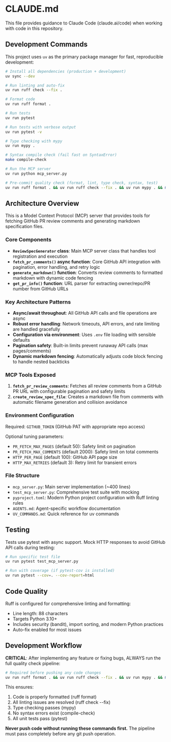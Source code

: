 # CLAUDE.md

This file provides guidance to Claude Code (claude.ai/code) when working with code in this repository.

## Development Commands

This project uses `uv` as the primary package manager for fast, reproducible development:

```bash
# Install all dependencies (production + development)
uv sync --dev

# Run linting and auto-fix
uv run ruff check --fix .

# Format code
uv run ruff format .

# Run tests
uv run pytest

# Run tests with verbose output
uv run pytest -v

# Type checking with mypy
uv run mypy .

# Syntax compile check (fail fast on SyntaxError)
make compile-check

# Run the MCP server
uv run python mcp_server.py

# Pre-commit quality check (format, lint, type check, syntax, test)
uv run ruff format . && uv run ruff check --fix . && uv run mypy . && make compile-check && uv run pytest
```

## Architecture Overview

This is a Model Context Protocol (MCP) server that provides tools for fetching GitHub PR review comments and generating markdown specification files.

### Core Components

- **`ReviewSpecGenerator` class**: Main MCP server class that handles tool registration and execution
- **`fetch_pr_comments()` async function**: Core GitHub API integration with pagination, error handling, and retry logic
- **`generate_markdown()` function**: Converts review comments to formatted markdown with dynamic code fencing
- **`get_pr_info()` function**: URL parser for extracting owner/repo/PR number from GitHub URLs

### Key Architecture Patterns

- **Async/await throughout**: All GitHub API calls and file operations are async
- **Robust error handling**: Network timeouts, API errors, and rate limiting are handled gracefully
- **Configuration via environment**: Uses `.env` file loading with sensible defaults
- **Pagination safety**: Built-in limits prevent runaway API calls (max pages/comments)
- **Dynamic markdown fencing**: Automatically adjusts code block fencing to handle nested backticks

### MCP Tools Exposed

1. **`fetch_pr_review_comments`**: Fetches all review comments from a GitHub PR URL with configurable pagination and safety limits
2. **`create_review_spec_file`**: Creates a markdown file from comments with automatic filename generation and collision avoidance

### Environment Configuration

Required: `GITHUB_TOKEN` (GitHub PAT with appropriate repo access)

Optional tuning parameters:
- `PR_FETCH_MAX_PAGES` (default 50): Safety limit on pagination
- `PR_FETCH_MAX_COMMENTS` (default 2000): Safety limit on total comments
- `HTTP_PER_PAGE` (default 100): GitHub API page size
- `HTTP_MAX_RETRIES` (default 3): Retry limit for transient errors

### File Structure

- `mcp_server.py`: Main server implementation (~400 lines)
- `test_mcp_server.py`: Comprehensive test suite with mocking
- `pyproject.toml`: Modern Python project configuration with Ruff linting rules
- `AGENTS.md`: Agent-specific workflow documentation
- `UV_COMMANDS.md`: Quick reference for uv commands

## Testing

Tests use pytest with async support. Mock HTTP responses to avoid GitHub API calls during testing:

```bash
# Run specific test file
uv run pytest test_mcp_server.py

# Run with coverage (if pytest-cov is installed)
uv run pytest --cov=. --cov-report=html
```

## Code Quality

Ruff is configured for comprehensive linting and formatting:
- Line length: 88 characters
- Targets Python 3.10+
- Includes security (bandit), import sorting, and modern Python practices
- Auto-fix enabled for most issues

## Development Workflow

**CRITICAL**: After implementing any feature or fixing bugs, ALWAYS run the full quality check pipeline:

```bash
# Required before pushing any code changes
uv run ruff format . && uv run ruff check --fix . && uv run mypy . && make compile-check && uv run pytest
```

This ensures:
1. Code is properly formatted (ruff format)
2. All linting issues are resolved (ruff check --fix)
3. Type checking passes (mypy)
4. No syntax errors exist (compile-check)
5. All unit tests pass (pytest)

**Never push code without running these commands first.** The pipeline must pass completely before any git push operation.
